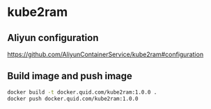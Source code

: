 # kube2ram

## Aliyun configuration

<https://github.com/AliyunContainerService/kube2ram#configuration>


## Build image and push image
```bash
docker build -t docker.quid.com/kube2ram:1.0.0 .
docker push docker.quid.com/kube2ram:1.0.0
```
